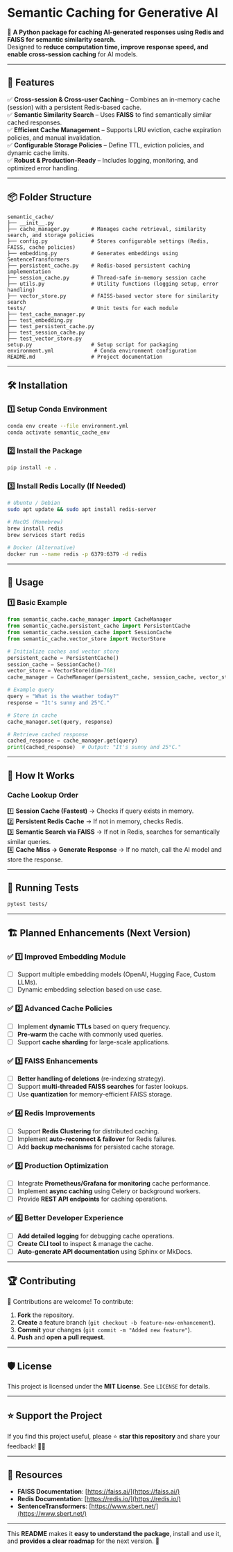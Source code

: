 # **Semantic Caching for Generative AI**
🚀 **A Python package for caching AI-generated responses using Redis and FAISS for semantic similarity search.**  
Designed to **reduce computation time, improve response speed, and enable cross-session caching** for AI models.

---

## 🌟 **Features**
✅ **Cross-session & Cross-user Caching** – Combines an in-memory cache (session) with a persistent Redis-based cache.  
✅ **Semantic Similarity Search** – Uses **FAISS** to find semantically similar cached responses.  
✅ **Efficient Cache Management** – Supports LRU eviction, cache expiration policies, and manual invalidation.  
✅ **Configurable Storage Policies** – Define TTL, eviction policies, and dynamic cache limits.  
✅ **Robust & Production-Ready** – Includes logging, monitoring, and optimized error handling.

---

## 📦 **Folder Structure**
```
semantic_cache/
├── __init__.py
├── cache_manager.py       # Manages cache retrieval, similarity search, and storage policies
├── config.py              # Stores configurable settings (Redis, FAISS, cache policies)
├── embedding.py           # Generates embeddings using SentenceTransformers
├── persistent_cache.py    # Redis-based persistent caching implementation
├── session_cache.py       # Thread-safe in-memory session cache
├── utils.py               # Utility functions (logging setup, error handling)
├── vector_store.py        # FAISS-based vector store for similarity search
tests/                     # Unit tests for each module
├── test_cache_manager.py
├── test_embedding.py
├── test_persistent_cache.py
├── test_session_cache.py
├── test_vector_store.py
setup.py                   # Setup script for packaging
environment.yml             # Conda environment configuration
README.md                  # Project documentation
```

---

## 🛠️ **Installation**
### **1️⃣ Setup Conda Environment**
```sh
conda env create --file environment.yml
conda activate semantic_cache_env
```

### **2️⃣ Install the Package**
```sh
pip install -e .
```

### **3️⃣ Install Redis Locally (If Needed)**
```sh
# Ubuntu / Debian
sudo apt update && sudo apt install redis-server

# MacOS (Homebrew)
brew install redis
brew services start redis

# Docker (Alternative)
docker run --name redis -p 6379:6379 -d redis
```

---

## 🚀 **Usage**
### **1️⃣ Basic Example**
```python
from semantic_cache.cache_manager import CacheManager
from semantic_cache.persistent_cache import PersistentCache
from semantic_cache.session_cache import SessionCache
from semantic_cache.vector_store import VectorStore

# Initialize caches and vector store
persistent_cache = PersistentCache()
session_cache = SessionCache()
vector_store = VectorStore(dim=768)
cache_manager = CacheManager(persistent_cache, session_cache, vector_store)

# Example query
query = "What is the weather today?"
response = "It's sunny and 25°C."

# Store in cache
cache_manager.set(query, response)

# Retrieve cached response
cached_response = cache_manager.get(query)
print(cached_response)  # Output: "It's sunny and 25°C."
```

---

## 🔎 **How It Works**
### **Cache Lookup Order**
1️⃣ **Session Cache (Fastest)** → Checks if query exists in memory.  
2️⃣ **Persistent Redis Cache** → If not in memory, checks Redis.  
3️⃣ **Semantic Search via FAISS** → If not in Redis, searches for semantically similar queries.  
4️⃣ **Cache Miss → Generate Response** → If no match, call the AI model and store the response.  

---

## 🧪 **Running Tests**
```sh
pytest tests/
```

---

## 🏗 **Planned Enhancements (Next Version)**
### ✅ **1️⃣ Improved Embedding Module**
- [ ] Support multiple embedding models (OpenAI, Hugging Face, Custom LLMs).
- [ ] Dynamic embedding selection based on use case.

### ✅ **2️⃣ Advanced Cache Policies**
- [ ] Implement **dynamic TTLs** based on query frequency.
- [ ] **Pre-warm** the cache with commonly used queries.
- [ ] Support **cache sharding** for large-scale applications.

### ✅ **3️⃣ FAISS Enhancements**
- [ ] **Better handling of deletions** (re-indexing strategy).
- [ ] Support **multi-threaded FAISS searches** for faster lookups.
- [ ] Use **quantization** for memory-efficient FAISS storage.

### ✅ **4️⃣ Redis Improvements**
- [ ] Support **Redis Clustering** for distributed caching.
- [ ] Implement **auto-reconnect & failover** for Redis failures.
- [ ] Add **backup mechanisms** for persisted cache storage.

### ✅ **5️⃣ Production Optimization**
- [ ] Integrate **Prometheus/Grafana for monitoring** cache performance.
- [ ] Implement **async caching** using Celery or background workers.
- [ ] Provide **REST API endpoints** for caching operations.

### ✅ **6️⃣ Better Developer Experience**
- [ ] **Add detailed logging** for debugging cache operations.
- [ ] **Create CLI tool** to inspect & manage the cache.
- [ ] **Auto-generate API documentation** using Sphinx or MkDocs.

---

## 🏆 **Contributing**
🙌 Contributions are welcome! To contribute:
1. **Fork** the repository.
2. **Create** a feature branch (`git checkout -b feature-new-enhancement`).
3. **Commit** your changes (`git commit -m "Added new feature"`).
4. **Push** and **open a pull request**.

---

## 🛡 **License**
This project is licensed under the **MIT License**. See `LICENSE` for details.

---

## ⭐ **Support the Project**
If you find this project useful, please ⭐ **star this repository** and share your feedback! 🚀✨

---

## 🔗 **Resources**
- **FAISS Documentation**: [https://faiss.ai/](https://faiss.ai/)
- **Redis Documentation**: [https://redis.io/](https://redis.io/)
- **SentenceTransformers**: [https://www.sbert.net/](https://www.sbert.net/)

---

This **README** makes it **easy to understand the package**, install and use it, and **provides a clear roadmap** for the next version. 🚀